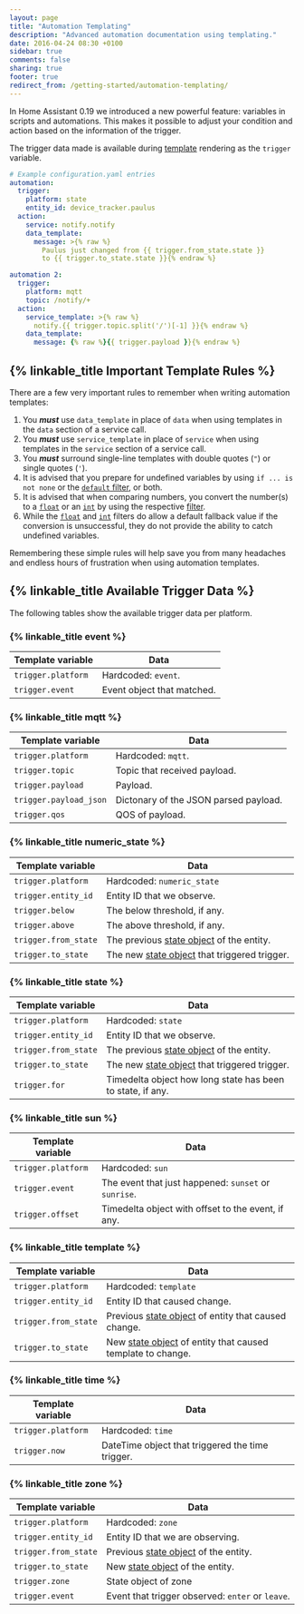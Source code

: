 ```yaml
---
layout: page
title: "Automation Templating"
description: "Advanced automation documentation using templating."
date: 2016-04-24 08:30 +0100
sidebar: true
comments: false
sharing: true
footer: true
redirect_from: /getting-started/automation-templating/
---
```


In Home Assistant 0.19 we introduced a new powerful feature: variables in scripts and automations. This makes it possible to adjust your condition and action based on the information of the trigger.

The trigger data made is available during [template](/configuration/templating/) rendering as the `trigger` variable.

```yaml
# Example configuration.yaml entries
automation:
  trigger:
    platform: state
    entity_id: device_tracker.paulus
  action:
    service: notify.notify
    data_template:
      message: >{% raw %}
        Paulus just changed from {{ trigger.from_state.state }}
        to {{ trigger.to_state.state }}{% endraw %}

automation 2:
  trigger:
    platform: mqtt
    topic: /notify/+
  action:
    service_template: >{% raw %}
      notify.{{ trigger.topic.split('/')[-1] }}{% endraw %}
    data_template:
      message: {% raw %}{{ trigger.payload }}{% endraw %}
```

## {% linkable_title Important Template Rules %}

There are a few very important rules to remember when writing automation templates:

1. You ***must*** use `data_template` in place of `data` when using templates in the `data` section of a service call.
1. You ***must*** use `service_template` in place of `service` when using templates in the `service` section of a service call.
1. You ***must*** surround single-line templates with double quotes (`"`) or single quotes (`'`).
1. It is advised that you prepare for undefined variables by using `if ... is not none` or the [`default` filter](http://jinja.pocoo.org/docs/dev/templates/#default), or both.
1. It is advised that when comparing numbers, you convert the number(s) to a [`float`](http://jinja.pocoo.org/docs/dev/templates/#float) or an [`int`](http://jinja.pocoo.org/docs/dev/templates/#int) by using the respective [filter](http://jinja.pocoo.org/docs/dev/templates/#list-of-builtin-filters).
1. While the [`float`](http://jinja.pocoo.org/docs/dev/templates/#float) and [`int`](http://jinja.pocoo.org/docs/dev/templates/#int) filters do allow a default fallback value if the conversion is unsuccessful, they do not provide the ability to catch undefined variables.

Remembering these simple rules will help save you from many headaches and endless hours of frustration when using automation templates.

## {% linkable_title Available Trigger Data %}

The following tables show the available trigger data per platform.

### {% linkable_title event %}

| Template variable | Data |
| ---- | ---- |
| `trigger.platform` | Hardcoded: `event`.
| `trigger.event` | Event object that matched.

### {% linkable_title mqtt %}

| Template variable | Data |
| ---- | ---- |
| `trigger.platform` | Hardcoded: `mqtt`.
| `trigger.topic` | Topic that received payload.
| `trigger.payload` | Payload.
| `trigger.payload_json` | Dictonary of the JSON parsed payload.
| `trigger.qos` | QOS of payload.

### {% linkable_title numeric_state %}

| Template variable | Data |
| ---- | ---- |
| `trigger.platform` | Hardcoded: `numeric_state`
| `trigger.entity_id` | Entity ID that we observe.
| `trigger.below` | The below threshold, if any.
| `trigger.above` | The above threshold, if any.
| `trigger.from_state` | The previous [state object] of the entity.
| `trigger.to_state` | The new [state object] that triggered trigger.

### {% linkable_title state %}

| Template variable | Data |
| ---- | ---- |
| `trigger.platform` | Hardcoded: `state`
| `trigger.entity_id` | Entity ID that we observe.
| `trigger.from_state` | The previous [state object] of the entity.
| `trigger.to_state` | The new [state object] that triggered trigger.
| `trigger.for` | Timedelta object how long state has been to state, if any.

### {% linkable_title sun %}

| Template variable | Data |
| ---- | ---- |
| `trigger.platform` | Hardcoded: `sun`
| `trigger.event` | The event that just happened: `sunset` or `sunrise`.
| `trigger.offset` | Timedelta object with offset to the event, if any.

### {% linkable_title template %}

| Template variable | Data |
| ---- | ---- |
| `trigger.platform` | Hardcoded: `template`
| `trigger.entity_id` | Entity ID that caused change.
| `trigger.from_state` | Previous [state object] of entity that caused change.
| `trigger.to_state` | New [state object] of entity that caused template to change.

### {% linkable_title time %}

| Template variable | Data |
| ---- | ---- |
| `trigger.platform` | Hardcoded: `time`
| `trigger.now` | DateTime object that triggered the time trigger.

### {% linkable_title zone %}

| Template variable | Data |
| ---- | ---- |
| `trigger.platform` | Hardcoded: `zone`
| `trigger.entity_id` | Entity ID that we are observing.
| `trigger.from_state` | Previous [state object] of the entity.
| `trigger.to_state` | New [state object] of the entity.
| `trigger.zone` | State object of zone
| `trigger.event` | Event that trigger observed: `enter` or `leave`.

[state object]: /configuration/state_object/
